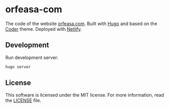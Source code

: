 # orfeasa-com

The code of the website [orfeasa.com](https://www.orfeasa.com/). Built with [Hugo](https://gohugo.io/) and based on the [Coder](https://github.com/luizdepra/hugo-coder/) theme. Deployed with [Netlify](https://app.netlify.com/).

## Development

Run development server:

```sh
hugo server
```

## License

This software is licensed under the MIT license.
For more information, read the [LICENSE](LICENSE) file.
